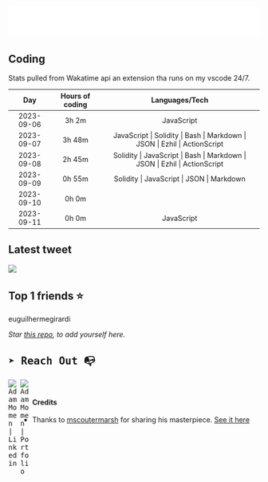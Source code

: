 
![test image size](/assets/welcome_message.gif)

## Coding
Stats pulled from Wakatime api an extension tha runs on my vscode 24/7.

|Day|Hours of coding|Languages/Tech|
|:-:|:-:|:-:|
|2023-09-06|3h 2m|JavaScript|
|2023-09-07|3h 48m|JavaScript &#124; Solidity &#124; Bash &#124; Markdown &#124; JSON &#124; Ezhil &#124; ActionScript|
|2023-09-08|2h 45m|Solidity &#124; JavaScript &#124; Bash &#124; Markdown &#124; JSON &#124; Ezhil &#124; ActionScript|
|2023-09-09|0h 55m|Solidity &#124; JavaScript &#124; JSON &#124; Markdown|
|2023-09-10|0h 0m||
|2023-09-11|0h 0m|JavaScript|

## Latest tweet
[<img src="<tweet-image-url>" width="400">](<tweet-url>)

## Top 1 friends ⭐️
euguilhermegirardi

*Star [this repo](https://github.com/AdamMomen/AdamMomen), to add yourself here.*


<samp>

## ➤ Reach Out :mailbox_with_no_mail:

>
  <a href="https://www.linkedin.com/in/adam-momen-99596275/">
     <img align="left" alt="Adam Momen | Linkedin" width="24px" src="./assets/Linkedin.svg" />
   </a>

   <a href="https://adammomen.com/">
     <img align="left" alt="Adam Momen | Portfolio" width="24px" src="./assets/web.svg" />
   </a>

</samp>

<br>

#### Credits
* Thanks to [mscoutermarsh](https://github.com/mscoutermarsh) for sharing his masterpiece. [See it here](https://github.com/mscoutermarsh/mscoutermarsh)